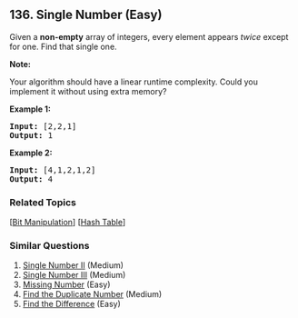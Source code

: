 <!--|This file generated by command(leetcode description); DO NOT EDIT.    |-->
<!--+----------------------------------------------------------------------+-->
<!--|@author    Openset <openset.wang@gmail.com>                           |-->
<!--|@link      https://github.com/openset                                 |-->
<!--|@home      https://github.com/openset/leetcode                        |-->
<!--+----------------------------------------------------------------------+-->

## 136. Single Number (Easy)

<p>Given a <strong>non-empty</strong>&nbsp;array of integers, every element appears <em>twice</em> except for one. Find that single one.</p>

<p><strong>Note:</strong></p>

<p>Your algorithm should have a linear runtime complexity. Could you implement it without using extra memory?</p>

<p><strong>Example 1:</strong></p>

<pre>
<strong>Input:</strong> [2,2,1]
<strong>Output:</strong> 1
</pre>

<p><strong>Example 2:</strong></p>

<pre>
<strong>Input:</strong> [4,1,2,1,2]
<strong>Output:</strong> 4
</pre>

### Related Topics
  [[Bit Manipulation](https://github.com/openset/leetcode/tree/master/tag/bit-manipulation/README.md)]
  [[Hash Table](https://github.com/openset/leetcode/tree/master/tag/hash-table/README.md)]

### Similar Questions
  1. [Single Number II](https://github.com/openset/leetcode/tree/master/problems/single-number-ii) (Medium)
  1. [Single Number III](https://github.com/openset/leetcode/tree/master/problems/single-number-iii) (Medium)
  1. [Missing Number](https://github.com/openset/leetcode/tree/master/problems/missing-number) (Easy)
  1. [Find the Duplicate Number](https://github.com/openset/leetcode/tree/master/problems/find-the-duplicate-number) (Medium)
  1. [Find the Difference](https://github.com/openset/leetcode/tree/master/problems/find-the-difference) (Easy)
